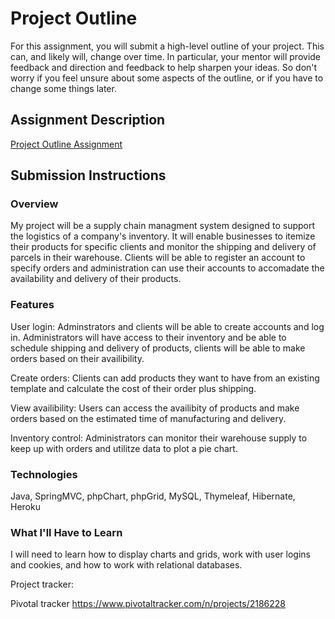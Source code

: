 # Project Outline
For this assignment, you will submit a high-level outline of your project. This can, and likely will, change over time. In particular, your mentor will provide feedback and direction and feedback to help sharpen your ideas. So don't worry if you feel unsure about some aspects of the outline, or if you have to change some things later.

## Assignment Description
[Project Outline Assignment](https://education.launchcode.org/liftoff/assignments/project-outline/)

## Submission Instructions

### Overview
My project will be a supply chain managment system designed to support the logistics of a company's inventory. It will enable businesses to itemize their products for specific clients and monitor the shipping and delivery of parcels in their warehouse. Clients will be able to register an account to specify orders and administration can use their accounts to accomadate the availability and delivery of their products. 

### Features
User login: Adminstrators and clients will be able to create accounts and log in. Administrators will have access to their inventory and be able to schedule shipping and delivery of products, clients will be able to make orders based on their availibility.

Create orders: Clients can add products they want to have from an existing template and calculate the cost of their order plus shipping.

View availibility: Users can access the availibity of products and make orders based on the estimated time of manufacturing and delivery.

Inventory control: Administrators can monitor their warehouse supply to keep up with orders and utilitze data to plot a pie chart.

### Technologies
Java, SpringMVC, phpChart, phpGrid, MySQL, Thymeleaf, Hibernate, Heroku

### What I'll Have to Learn
I will need to learn how to display charts and grids, work with user logins and cookies, and how to work with relational databases.

Project tracker:

Pivotal tracker https://www.pivotaltracker.com/n/projects/2186228
